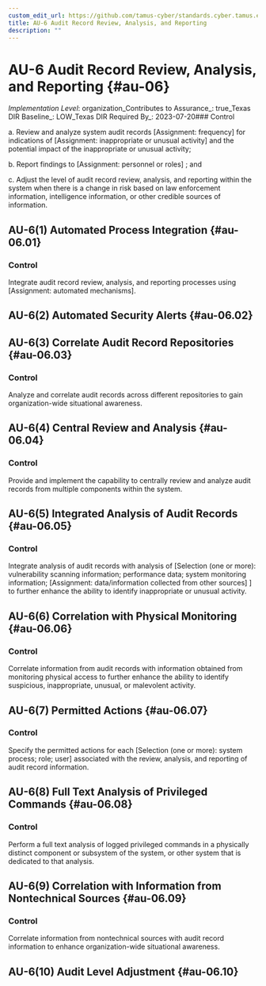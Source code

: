 ```yaml
---
custom_edit_url: https://github.com/tamus-cyber/standards.cyber.tamus.edu/tree/main/static/content/tamus.edu/TAMUS_profile.xml
title: AU-6 Audit Record Review, Analysis, and Reporting
description: ""
---
```


# AU-6 Audit Record Review, Analysis, and Reporting {#au-06}

_Implementation Level_: organization_Contributes to Assurance_: true_Texas DIR Baseline_: LOW_Texas DIR Required By_: 2023-07-20### Control

a. Review and analyze system audit records [Assignment: frequency] for indications of [Assignment: inappropriate or unusual activity] and the potential impact of the inappropriate or unusual activity;

b. Report findings to [Assignment: personnel or roles] ; and

c. Adjust the level of audit record review, analysis, and reporting within the system when there is a change in risk based on law enforcement information, intelligence information, or other credible sources of information.

## AU-6(1) Automated Process Integration {#au-06.01}

### Control

Integrate audit record review, analysis, and reporting processes using [Assignment: automated mechanisms].

## AU-6(2) Automated Security Alerts {#au-06.02}

## AU-6(3) Correlate Audit Record Repositories {#au-06.03}

### Control

Analyze and correlate audit records across different repositories to gain organization-wide situational awareness.

## AU-6(4) Central Review and Analysis {#au-06.04}

### Control

Provide and implement the capability to centrally review and analyze audit records from multiple components within the system.

## AU-6(5) Integrated Analysis of Audit Records {#au-06.05}

### Control

Integrate analysis of audit records with analysis of [Selection (one or more): vulnerability scanning information; performance data; system monitoring information; 
                     [Assignment: data/information collected from other sources]
                  ] to further enhance the ability to identify inappropriate or unusual activity.

## AU-6(6) Correlation with Physical Monitoring {#au-06.06}

### Control

Correlate information from audit records with information obtained from monitoring physical access to further enhance the ability to identify suspicious, inappropriate, unusual, or malevolent activity.

## AU-6(7) Permitted Actions {#au-06.07}

### Control

Specify the permitted actions for each [Selection (one or more): system process; role; user] associated with the review, analysis, and reporting of audit record information.

## AU-6(8) Full Text Analysis of Privileged Commands {#au-06.08}

### Control

Perform a full text analysis of logged privileged commands in a physically distinct component or subsystem of the system, or other system that is dedicated to that analysis.

## AU-6(9) Correlation with Information from Nontechnical Sources {#au-06.09}

### Control

Correlate information from nontechnical sources with audit record information to enhance organization-wide situational awareness.

## AU-6(10) Audit Level Adjustment {#au-06.10}


